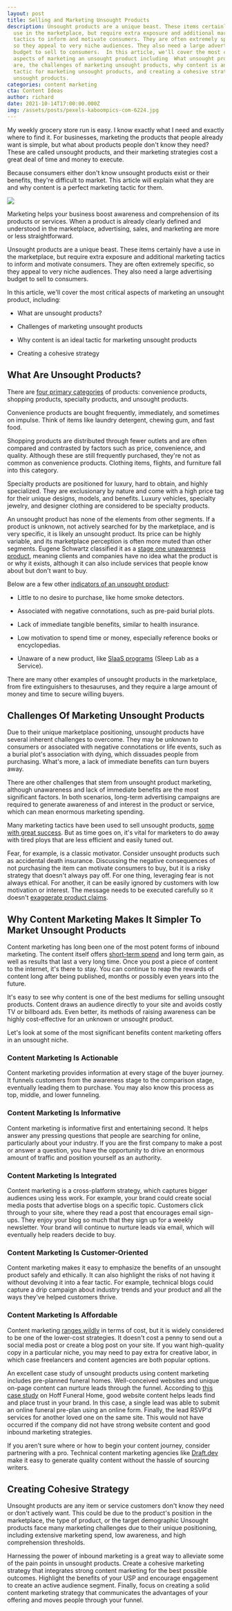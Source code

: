 ```yaml
---
layout: post
title: Selling and Marketing Unsought Products
description: Unsought products are a unique beast. These items certainly have a
  use in the marketplace, but require extra exposure and additional marketing
  tactics to inform and motivate consumers. They are often extremely specific,
  so they appeal to very niche audiences. They also need a large advertising
  budget to sell to consumers.  In this article, we'll cover the most critical
  aspects of marketing an unsought product including  What unsought products
  are, the challenges of marketing unsought products, why content is an ideal
  tactic for marketing unsought products, and creating a cohesive strategy for
  unsought products.
categories: content marketing
cta: Content Ideas
author: richard
date: 2021-10-14T17:00:00.000Z
img: /assets/posts/pexels-kaboompics-com-6224.jpg
---
```

My weekly grocery store run is easy. I know exactly what I need and exactly where to find it. For businesses, marketing the products that people already want is simple, but what about products people don't know they need? These are called unsought products, and their marketing strategies cost a great deal of time and money to execute.

Because consumers either don't know unsought products exist or their benefits, they're difficult to market. This article will explain what they are and why content is a perfect marketing tactic for them.

![](https://lh5.googleusercontent.com/DguODN3l9S4gcXTiDVvpsMYUfA_rkUcYs9cezeEG2eA_Tk5CbH9uUkbFfvCEcvPNKF0XqJHB739QKokwl6_Pk-GqHJJ9IVS5EOzymTCsd8G6PKsEaxCK62Yaa_o0piOHoHO5Es5E=s0)

Marketing helps your business boost awareness and comprehension of its products or services. When a product is already clearly defined and understood in the marketplace, advertising, sales, and marketing are more or less straightforward.

Unsought products are a unique beast. These items certainly have a use in the marketplace, but require extra exposure and additional marketing tactics to inform and motivate consumers. They are often extremely specific, so they appeal to very niche audiences. They also need a large advertising budget to sell to consumers.

In this article, we'll cover the most critical aspects of marketing an unsought product, including:

-   What are unsought products?

-   Challenges of marketing unsought products

-   Why content is an ideal tactic for marketing unsought products

-   Creating a cohesive strategy

## What Are Unsought Products?

There are [four primary categories](https://marketing-insider.eu/4-types-of-consumer-products/) of products: convenience products, shopping products, specialty products, and unsought products.

Convenience products are bought frequently, immediately, and sometimes on impulse. Think of items like laundry detergent, chewing gum, and fast food.

Shopping products are distributed through fewer outlets and are often compared and contrasted by factors such as price, convenience, and quality. Although these are still frequently purchased, they're not as common as convenience products. Clothing items, flights, and furniture fall into this category.

Specialty products are positioned for luxury, hard to obtain, and highly specialized. They are exclusionary by nature and come with a high price tag for their unique designs, models, and benefits. Luxury vehicles, specialty jewelry, and designer clothing are considered to be specialty products.

An unsought product has none of the elements from other segments. If a product is unknown, not actively searched for by the marketplace, and is very specific, it is likely an unsought product. Its price can be highly variable, and its marketplace perception is often more muted than other segments. Eugene Schwartz classified it as a [stage one unawareness product](<https://www.copyengineer.com/post_five_levels_customer_awareness/>), meaning clients and companies have no idea what the product is or why it exists, although it can also include services that people know about but don't want to buy.

Below are a few other  [indicators of an unsought product](<https://www.marketingtutor.net/unsought-products-definition-examples/>):

-   Little to no desire to purchase, like home smoke detectors.

-   Associated with negative connotations, such as pre-paid burial plots.

-   Lack of immediate tangible benefits, similar to health insurance.

-   Low motivation to spend time or money, especially reference books or encyclopedias.

-   Unaware of a new product, like [SlaaS programs](<https://www.somnologymd.com/slaas-platform/>) (Sleep Lab as a Service).

There are many other examples of unsought products in the marketplace, from fire extinguishers to thesauruses, and they require a large amount of money and time to secure willing buyers.

<!-- signup -->

## Challenges Of Marketing Unsought Products

Due to their unique marketplace positioning, unsought products have several inherent challenges to overcome. They may be unknown to consumers or associated with negative connotations or life events, such as a burial plot's association with dying, which dissuades people from purchasing. What's more, a lack of immediate benefits can turn buyers away.

There are other challenges that stem from unsought product marketing, although unawareness and lack of immediate benefits are the most significant factors. In both scenarios, long-term advertising campaigns are required to generate awareness of and interest in the product or service, which can mean enormous marketing spending.

Many marketing tactics have been used to sell unsought products, [some with great success](<https://marketing-insider.eu/marketing-strategies-for-unsought-products/>). But as time goes on, it's vital for marketers to do away with tired ploys that are less efficient and easily tuned out.

Fear, for example, is a classic motivator. Consider unsought products such as accidental death insurance. Discussing the negative consequences of not purchasing the item can motivate consumers to buy, but it is a risky strategy that doesn't always pay off. For one thing, leveraging fear is not always ethical. For another, it can be easily ignored by customers with low motivation or interest. The message needs to be executed carefully so it doesn't [exaggerate product claims](<https://writingbydesignllc.com/2020/10/spooky-marketing-tactics-do-they-work-and-are-they-ethical/>).

## Why Content Marketing Makes It Simpler To Market Unsought Products

Content marketing has long been one of the most potent forms of inbound marketing. The content itself offers [short-term spend](<https://www.forbes.com/sites/forbesagencycouncil/2019/11/08/the-power-of-digital-content-marketing/?sh=1410e5fe6d03>) and long term gain, as well as results that last a very long time. Once you post a piece of content to the internet, it's there to stay. You can continue to reap the rewards of content long after being published, months or possibly even years into the future.

It's easy to see why content is one of the best mediums for selling unsought products. Content draws an audience directly to your site and avoids costly TV or billboard ads. Even better, its methods of raising awareness can be highly cost-effective for an unknown or unsought product.

Let's look at some of the most significant benefits content marketing offers in an unsought niche.

### Content Marketing Is Actionable

Content marketing provides information at every stage of the buyer journey. It funnels customers from the awareness stage to the comparison stage, eventually leading them to purchase. You may also know this process as top, middle, and lower funneling.

### Content Marketing Is Informative

Content marketing is informative first and entertaining second. It helps answer any pressing questions that people are searching for online, particularly about your industry. If you are the first company to make a post or answer a question, you have the opportunity to drive an enormous amount of traffic and position yourself as an authority.

### Content Marketing Is Integrated

Content marketing is a cross-platform strategy, which captures bigger audiences using less work. For example, your brand could create social media posts that advertise blogs on a specific topic. Customers click through to your site, where they read a post that encourages email sign-ups. They enjoy your blog so much that they sign up for a weekly newsletter. Your brand will continue to nurture leads via email, which will eventually help readers decide to buy.

### Content Marketing Is Customer-Oriented

Content marketing makes it easy to emphasize the benefits of an unsought product safely and ethically. It can also highlight the risks of not having it without devolving it into a fear tactic. For example, technical blogs could capture a drip campaign about industry trends and your product and all the ways they've helped customers thrive.

### Content Marketing Is Affordable

Content marketing [ranges wildly](<https://www.investisdigital.com/blog/performance-marketing/how-much-does-content-marketing-cost>) in terms of cost, but it is widely considered to be one of the lower-cost strategies. It doesn't cost a penny to send out a social media post or create a blog post on your site. If you want high-quality copy in a particular niche, you may need to pay extra for creative labor, in which case freelancers and content agencies are both popular options.

An excellent case study of unsought products using content marketing includes pre-planned funeral homes. Well-conceived websites and unique on-page content can nurture leads through the funnel. According to [this case study](<https://funeralinnovations.com/home/a-good-website-experience-generates-you-business/>) on Hoff Funeral Home, good website content helps leads find and place trust in your brand. In this case, a single lead was able to submit an online funeral pre-plan using an online form. Finally, the lead RSVP'd services for another loved one on the same site. This would not have occurred if the company did not have strong website content and good inbound marketing strategies.

If you aren't sure where or how to begin your content journey, consider partnering with a pro. Technical content marketing agencies like [Draft.dev]([Draft.dev](https://draft.dev/)) make it easy to generate quality content without the hassle of sourcing writers.

## Creating Cohesive Strategy

Unsought products are any item or service customers don't know they need or don't actively want. This could be due to the product's position in the marketplace, the type of product, or the target demographic Unsought products face many marketing challenges due to their unique positioning, including extensive marketing spend, low awareness, and high comprehension thresholds.

Harnessing the power of inbound marketing is a great way to alleviate some of the pain points in unsought products. Create a cohesive marketing strategy that integrates strong content marketing for the best possible outcomes. Highlight the benefits of your USP and encourage engagement to create an active audience segment. Finally, focus on creating a solid content marketing strategy that communicates the advantages of your offering and moves people through your funnel.